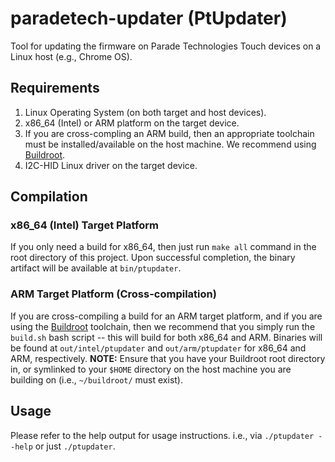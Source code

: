 # paradetech-updater (PtUpdater)
Tool for updating the firmware on Parade Technologies Touch devices on a Linux host (e.g., Chrome OS).

## Requirements
1. Linux Operating System (on both target and host devices).
2. x86\_64 (Intel) or ARM platform on the target device.
3. If you are cross-compling an ARM build, then an appropriate toolchain must be installed/available on the host machine. We recommend using <a href="https://buildroot.org/">Buildroot</a>.
4. I2C-HID Linux driver on the target device.

## Compilation

### x86\_64 (Intel) Target Platform
If you only need a build for x86\_64, then just run `make all` command in the root directory of this project. Upon successful completion, the binary artifact will be available at `bin/ptupdater`.

### ARM Target Platform (Cross-compilation)
If you are cross-compiling a build for an ARM target platform, and if you are using the <a href="https://buildroot.org/">Buildroot</a> toolchain, then we recommend that you simply run the `build.sh` bash script -- this will build for both x86\_64 and ARM. Binaries will be found at `out/intel/ptupdater` and `out/arm/ptupdater` for x86\_64 and ARM, respectively.
**NOTE:** Ensure that you have your Buildroot root directory in, or symlinked to your `$HOME` directory on the host machine you are building on (i.e., `~/buildroot/` must exist).

## Usage
Please refer to the help output for usage instructions. i.e., via `./ptupdater --help` or just `./ptupdater`.

